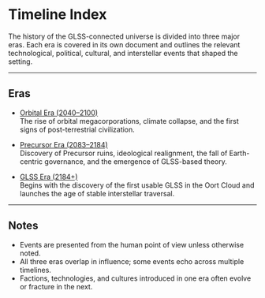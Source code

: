 # Timeline Index

The history of the GLSS-connected universe is divided into three major eras. Each era is covered in its own document and outlines the relevant technological, political, cultural, and interstellar events that shaped the setting.

---

## Eras

- [Orbital Era (2040–2100)](Orbital_Era.md)  
  The rise of orbital megacorporations, climate collapse, and the first signs of post-terrestrial civilization.

- [Precursor Era (2083–2184)](Precursor_Era.md)  
  Discovery of Precursor ruins, ideological realignment, the fall of Earth-centric governance, and the emergence of GLSS-based theory.

- [GLSS Era (2184+)](GLSS_Era.md)  
  Begins with the discovery of the first usable GLSS in the Oort Cloud and launches the age of stable interstellar traversal.

---

## Notes

- Events are presented from the human point of view unless otherwise noted.
- All three eras overlap in influence; some events echo across multiple timelines.
- Factions, technologies, and cultures introduced in one era often evolve or fracture in the next.

